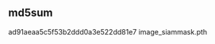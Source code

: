 md5sum
----------------------------------------------------
ad91aeaa5c5f53b2ddd0a3e522dd81e7  image_siammask.pth
